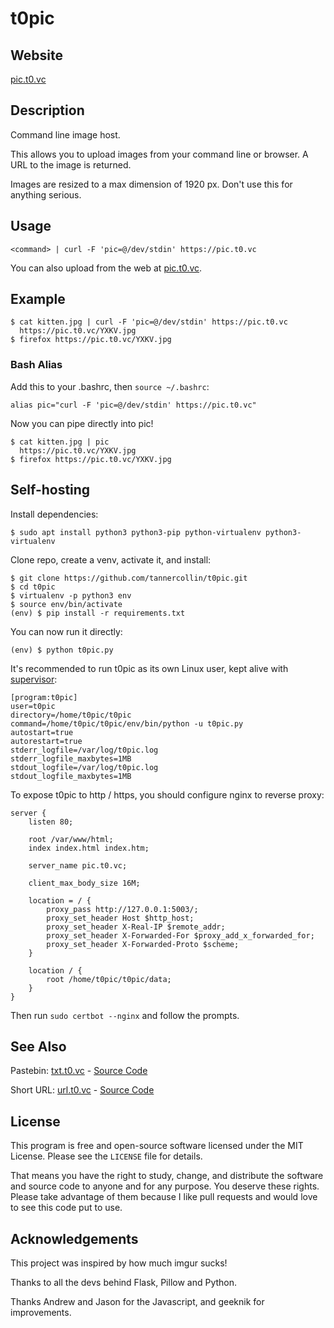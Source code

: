 # t0pic

## Website

[pic.t0.vc](https://pic.t0.vc)

## Description

Command line image host.

This allows you to upload images from your command line or browser. A URL to the image is returned.

Images are resized to a max dimension of 1920 px. Don't use this for anything serious.

## Usage

`<command> | curl -F 'pic=@/dev/stdin' https://pic.t0.vc`

You can also upload from the web at [pic.t0.vc](https://pic.t0.vc).

## Example

```text
$ cat kitten.jpg | curl -F 'pic=@/dev/stdin' https://pic.t0.vc
  https://pic.t0.vc/YXKV.jpg
$ firefox https://pic.t0.vc/YXKV.jpg
```

### Bash Alias

Add this to your .bashrc, then `source ~/.bashrc`:

```text
alias pic="curl -F 'pic=@/dev/stdin' https://pic.t0.vc"
```

Now you can pipe directly into pic!

```text
$ cat kitten.jpg | pic
  https://pic.t0.vc/YXKV.jpg
$ firefox https://pic.t0.vc/YXKV.jpg
```

## Self-hosting

Install dependencies:
```text
$ sudo apt install python3 python3-pip python-virtualenv python3-virtualenv
```

Clone repo, create a venv, activate it, and install:
```text
$ git clone https://github.com/tannercollin/t0pic.git
$ cd t0pic
$ virtualenv -p python3 env
$ source env/bin/activate
(env) $ pip install -r requirements.txt
```

You can now run it directly:
```text
(env) $ python t0pic.py
```

It's recommended to run t0pic as its own Linux user, kept alive with [supervisor](https://pypi.org/project/supervisor/):
```text
[program:t0pic]
user=t0pic
directory=/home/t0pic/t0pic
command=/home/t0pic/t0pic/env/bin/python -u t0pic.py
autostart=true
autorestart=true
stderr_logfile=/var/log/t0pic.log
stderr_logfile_maxbytes=1MB
stdout_logfile=/var/log/t0pic.log
stdout_logfile_maxbytes=1MB
```

To expose t0pic to http / https, you should configure nginx to reverse proxy:
```text
server {
    listen 80;

    root /var/www/html;
    index index.html index.htm;

    server_name pic.t0.vc;

    client_max_body_size 16M;

    location = / {
        proxy_pass http://127.0.0.1:5003/;
        proxy_set_header Host $http_host;
        proxy_set_header X-Real-IP $remote_addr;
        proxy_set_header X-Forwarded-For $proxy_add_x_forwarded_for;
        proxy_set_header X-Forwarded-Proto $scheme;
    }

    location / {
        root /home/t0pic/t0pic/data;
    }
}
```

Then run `sudo certbot --nginx` and follow the prompts.

## See Also

Pastebin: [txt.t0.vc](https://txt.t0.vc) - [Source Code](https://github.com/tannercollin/t0txt)

Short URL: [url.t0.vc](https://url.t0.vc) - [Source Code](https://github.com/tannercollin/t0url)

## License
This program is free and open-source software licensed under the MIT License. Please see the `LICENSE` file for details.

That means you have the right to study, change, and distribute the software and source code to anyone and for any purpose. You deserve these rights. Please take advantage of them because I like pull requests and would love to see this code put to use.

## Acknowledgements

This project was inspired by how much imgur sucks!

Thanks to all the devs behind Flask, Pillow and Python.

Thanks Andrew and Jason for the Javascript, and geeknik for improvements.
